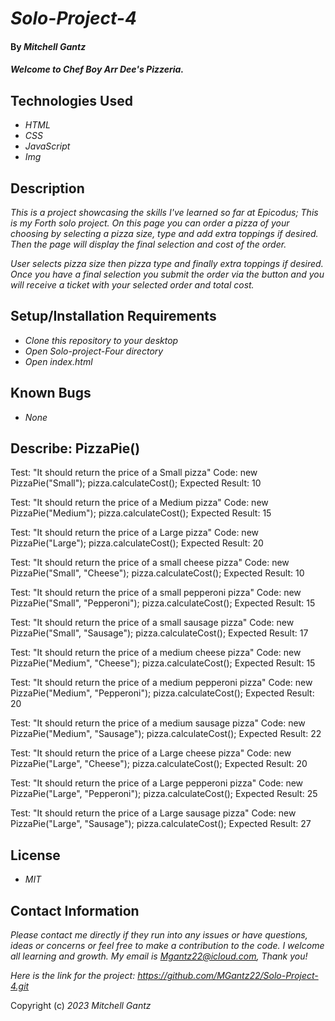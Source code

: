 # _Solo-Project-4_

#### By _**Mitchell Gantz**_

#### _Welcome to Chef Boy Arr Dee's Pizzeria._

## Technologies Used

* _HTML_
* _CSS_
* _JavaScript_
* _Img_


## Description

_This is a project showcasing the skills I've learned so far at Epicodus; This is my Forth solo project. On this page you can order a pizza of your choosing by selecting a pizza size, type and add extra toppings if desired. Then the page will display the final selection and cost of the order._

_User selects pizza size then pizza type and finally extra toppings if desired. Once you have a final selection you submit the order via  the button and you will receive a ticket with your selected order and total cost._

## Setup/Installation Requirements

* _Clone this repository to your desktop_
* _Open Solo-project-Four directory_
* _Open index.html_

## Known Bugs

* _None_



## Describe: PizzaPie()

Test: "It should return the price of a Small pizza"
Code: new PizzaPie("Small"); pizza.calculateCost();
Expected Result: 10

Test: "It should return the price of a Medium pizza"
Code: new PizzaPie("Medium"); pizza.calculateCost();
Expected Result: 15

Test: "It should return the price of a Large pizza"
Code: new PizzaPie("Large"); pizza.calculateCost(); 
Expected Result: 20

Test: "It should return the price of a small cheese pizza"
Code: new PizzaPie("Small", "Cheese"); pizza.calculateCost();
Expected Result: 10

Test: "It should return the price of a small pepperoni pizza"
Code: new PizzaPie("Small", "Pepperoni"); pizza.calculateCost();
Expected Result: 15

Test: "It should return the price of a small sausage pizza"
Code: new PizzaPie("Small", "Sausage"); pizza.calculateCost();
Expected Result: 17

Test: "It should return the price of a medium cheese pizza"
Code: new PizzaPie("Medium", "Cheese"); pizza.calculateCost();
Expected Result: 15

Test: "It should return the price of a medium pepperoni pizza"
Code: new PizzaPie("Medium", "Pepperoni"); pizza.calculateCost();
Expected Result: 20

Test: "It should return the price of a medium sausage pizza"
Code: new PizzaPie("Medium", "Sausage"); pizza.calculateCost();
Expected Result: 22

Test: "It should return the price of a Large cheese pizza"
Code: new PizzaPie("Large", "Cheese"); pizza.calculateCost();
Expected Result: 20

Test: "It should return the price of a Large pepperoni pizza"
Code: new PizzaPie("Large", "Pepperoni"); pizza.calculateCost();
Expected Result: 25

Test: "It should return the price of a Large sausage pizza"
Code: new PizzaPie("Large", "Sausage"); pizza.calculateCost();
Expected Result: 27

## License

* _MIT_

## Contact Information

_Please contact me directly if they run into any issues or have questions, ideas or concerns or feel free to make a contribution to the code. I welcome all learning and growth. My email is Mgantz22@icloud.com, Thank you!_

_Here is the link for the project: https://github.com/MGantz22/Solo-Project-4.git_

Copyright (c) _2023_ _Mitchell Gantz_